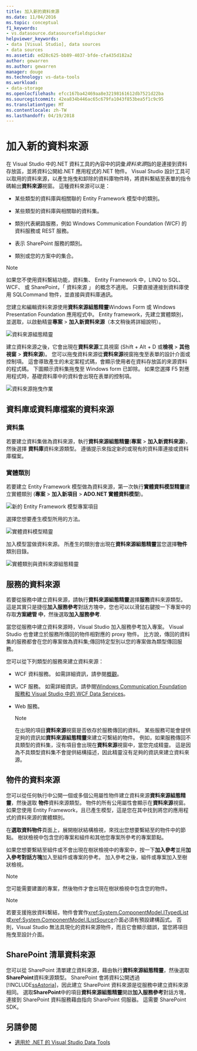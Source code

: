```yaml
---
title: 加入新的資料來源
ms.date: 11/04/2016
ms.topic: conceptual
f1_keywords:
- vs.datasource.datasourcefieldspicker
helpviewer_keywords:
- data [Visual Studio], data sources
- data sources
ms.assetid: ed28c625-bb89-4037-bfde-cfa435d182a2
author: gewarren
ms.author: gewarren
manager: douge
ms.technology: vs-data-tools
ms.workload:
- data-storage
ms.openlocfilehash: efcc167ba42469aa8e32198161612db7521d22ba
ms.sourcegitcommit: 42ea834b446ac65c679fa1043f853bea5f1c9c95
ms.translationtype: MT
ms.contentlocale: zh-TW
ms.lasthandoff: 04/19/2018
---
```

# <a name="add-new-data-sources"></a>加入新的資料來源
在 Visual Studio 中的.NET 資料工具的內容中的詞彙*資料來源*指的是連接到資料存放區，並將資料公開給.NET 應用程式的.NET 物件。 Visual Studio 設計工具可以取用的資料來源，以產生拖曳和卸除的資料庫物件時，將資料繫結至表單的指令碼輸出**資料來源**視窗。 這種資料來源可以是：

-   某些類型的資料庫與相關聯的 Entity Framework 模型中的類別。

-   某些類型的資料庫與相關聯的資料集。

-   類別代表網路服務，例如 Windows Communication Foundation (WCF) 的資料服務或 REST 服務。

-   表示 SharePoint 服務的類別。

-   類別或您的方案中的集合。

> [!NOTE]
>  如果您不使用資料繫結功能，資料集、 Entity Framework 中，LINQ to SQL、 WCF、 或 SharePoint，「 資料來源 」 的概念不適用。 只要直接連接到資料庫使用 SQLCommand 物件，並直接與資料庫通訊。

 您建立和編輯資料來源使用**資料來源組態精靈**Windows Form 或 Windows Presentation Foundation 應用程式中。 Entity framework，先建立實體類別，並選取，以啟動精靈**專案** > **加入新資料來源**（本文稍後將詳細說明）。

 ![資料來源組態精靈](../data-tools/media/data-source-configuration-wizard.png "資料來源組態精靈")

 建立資料來源之後，它會出現在**資料來源**工具視窗 (Shift + Alt + D 或**檢視** > **其他視窗** >  **資料來源**)。 您可以拖曳資料來源從**資料來源**視窗拖曳至表單的設計介面或控制項。 這會導致產生的未定案程式碼，會顯示使用者在資料存放區的來源資料的程式碼。 下圖顯示資料集拖曳至 Windows form 已卸除。 如果您選擇 F5 對應用程式時，基礎資料庫中的資料會出現在表單的控制項。

 ![資料來源拖曳作業](../data-tools/media/raddata-data-source-drag-operation.png "raddata 資料來源拖曳作業")

## <a name="data-source-for-a-database-or-a-database-file"></a>資料庫或資料庫檔案的資料來源

### <a name="dataset"></a>資料集
 若要建立資料集做為資料來源，執行**資料來源組態精靈**(**專案** > **加入新資料來源**)，然後選擇  **資料庫**資料來源類型。 遵循提示來指定新的或現有的資料庫連接或資料庫檔案。

### <a name="entity-classes"></a>實體類別
 若要建立 Entity Framework 模型做為資料來源，第一次執行**實體資料模型精靈**建立實體類別 (**專案** > **加入新項目** >  **ADO.NET 實體資料模型**)。

 ![新的 Entity Framework 模型專案項目](../data-tools/media/raddata-new-entity-framework-model-project-item.png "raddata 新的 Entity Framework 模型專案項目")

 選擇您想要產生模型所用的方法。

 ![實體資料模型精靈](../data-tools/media/raddata-entity-data-model-wizard.png "raddata 實體資料模型精靈")

 加入模型當做資料來源。 所產生的類別會出現在**資料來源組態精靈**當您選擇**物件**類別目錄。

 ![實體類別與資料來源組態精靈](../data-tools/media/raddata-data-source-configuration-wizard-with-entity-classes.png "raddata 實體類別與資料來源組態精靈")

## <a name="data-source-for-a-service"></a>服務的資料來源
 若要從服務中建立資料來源，請執行**資料來源組態精靈**選擇**服務**資料來源類型。 這是其實只是捷徑**加入服務參考**對話方塊中，您也可以以滑鼠右鍵按一下專案中的存取**方案總管 中**，然後選取**加入服務參考**.

 當您從服務中建立資料來源時，Visual Studio 加入服務參考加入專案。 Visual Studio 也會建立於服務所傳回的物件相對應的 proxy 物件。 比方說，傳回的資料集的服務都會在您的專案做為資料集;傳回特定型別以您的專案做為類型傳回服務。

 您可以從下列類型的服務來建立資料來源：

-   WCF 資料服務。 如需詳細資訊，請參閱[概觀](/dotnet/framework/data/wcf/wcf-data-services-overview)。

-   WCF 服務。 如需詳細資訊，請參閱[Windows Communication Foundation 服務和 Visual Studio 中的 WCF Data Services](../data-tools/windows-communication-foundation-services-and-wcf-data-services-in-visual-studio.md)。

-   Web 服務。

    > [!NOTE]
    >  在出現的項目**資料來源**視窗是否依存於服務傳回的資料。 某些服務可能會提供足夠的資訊如**資料來源組態精靈**來建立可繫結的物件。 例如，如果服務傳回不具類型的資料集，沒有項目會出現在**資料來源**視窗中，當您完成精靈。 這是因為不具類型資料集不會提供結構描述，因此精靈沒有足夠的資訊來建立資料來源。

## <a name="data-source-for-an-object"></a>物件的資料來源
 您可以從任何執行中公開一個或多個公用屬性物件建立資料來源**資料來源組態精靈**，然後選取 **物件**資料來源類型。 物件的所有公用屬性會顯示在**資料來源**視窗。   如果您使用 Entity Framework，且已產生模型，這是您在其中找到將您的應用程式的資料來源的實體類別。

 在**選取資料物件**頁面上，展開樹狀結構檢視，來找出您想要繫結至的物件中的節點。 樹狀檢視中包含您的專案和組件和其他您專案所參考的專案節點。

 如果您想要繫結至組件或不會出現在樹狀檢視中的專案中，按一下**加入參考**並用**加入參考對話方塊**加入至組件或專案的參考。 加入參考之後，組件或專案加入至樹狀檢視。

> [!NOTE]
>  您可能需要建置的專案，然後物件才會出現在樹狀檢視中包含您的物件。

> [!NOTE]
>  若要支援拖放資料繫結，物件會實作<xref:System.ComponentModel.ITypedList>或<xref:System.ComponentModel.IListSource>介面必須有預設建構函式。 否則，Visual Studio 無法具現化的資料來源物件，而且它會顯示錯誤，當您將項目拖曳至設計介面。

## <a name="data-source-for-a-sharepoint-list"></a>SharePoint 清單資料來源
 您可以從 SharePoint 清單建立資料來源，藉由執行**資料來源組態精靈**，然後選取**SharePoint**資料來源類型。 SharePoint 會將資料公開透過[!INCLUDE[ssAstoria](../data-tools/includes/ssastoria_md.md)]，因此建立 SharePoint 資料來源是從服務中建立資料來源相同。 選取**SharePoint**中的項目**資料來源組態精靈**開啟**加入服務參考**對話方塊，連接到 SharePoint 資料服務藉由指向 SharePoint 伺服器。  這需要 SharePoint SDK。

## <a name="see-also"></a>另請參閱

- [適用於 .NET 的 Visual Studio Data Tools](../data-tools/visual-studio-data-tools-for-dotnet.md)